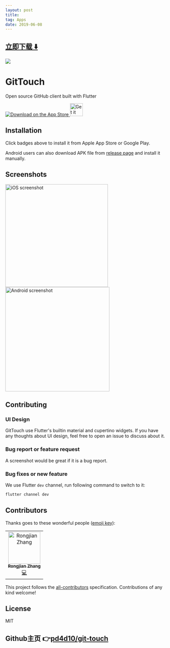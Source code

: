```yaml
---
layout: post
title:  
tag: Apps
date: 2019-06-08
---
```


 


## [立即下载 ️⬇️ ](https://codeload.github.com/pd4d10/git-touch/zip/master) 
<p-7> 

 
![](https://flutterawesome.com/content/images/2019/02/GitTouch.jpg)
 
>
> 
>

 
# GitTouch

Open source GitHub client built with Flutter

<p>
  <a href="https://itunes.apple.com/us/app/gittouch/id1452042346">
    <img alt="Download on the App Store" title="App Store" src="assets/app-store.svg" />
  </a>
  <a href="https://play.google.com/store/apps/details?id=io.github.pd4d10.gittouch">
    <img alt="Get it on Google Play" title="Google Play" src="https://raw.githubusercontent.com/pd4d10/git-touch/master/assets/google-play.png" height="40" />
  </a>
</p>

## Installation

Click badges above to install it from Apple App Store or Google Play.

Android users can also download APK file from [release page](https://github.com/pd4d10/git-touch/releases) and install it manually.

## Screenshots

<p>
  <img src="https://raw.githubusercontent.com/pd4d10/git-touch/master/assets/screenshot-ios.png" alt="iOS screenshot" width="320" />
  <img src="https://raw.githubusercontent.com/pd4d10/git-touch/master/assets/screenshot-android.png" alt="Android screenshot" width="325" />
</p>

## Contributing

### UI Design

GitTouch use Flutter's builtin material and cupertino widgets. If you have any thoughts about UI design, feel free to open an issue to discuss about it.

### Bug report or feature request

A screenshot would be great if it is a bug report.

### Bug fixes or new feature

We use Flutter `dev` channel, run following command to switch to it:

```sh
flutter channel dev
```

## Contributors

Thanks goes to these wonderful people ([emoji key](https://allcontributors.org/docs/en/emoji-key)):

<!-- ALL-CONTRIBUTORS-LIST:START - Do not remove or modify this section -->
<!-- prettier-ignore -->
<table><tr><td align="center"><a href="https://github.com/pd4d10"><img src="https://avatars0.githubusercontent.com/u/9524411?v=4" width="100px;" alt="Rongjian Zhang"/><br /><sub><b>Rongjian Zhang</b></sub></a><br /><a href="https://github.com/pd4d10/git-touch/commits?author=pd4d10" title="Code">💻</a></td></tr></table>
<!-- ALL-CONTRIBUTORS-LIST:END -->

This project follows the [all-contributors](https://github.com/all-contributors/all-contributors) specification. Contributions of any kind welcome!

## License

MIT

## Github主页 👉[pd4d10/git-touch](http://github.com/pd4d10/git-touch)